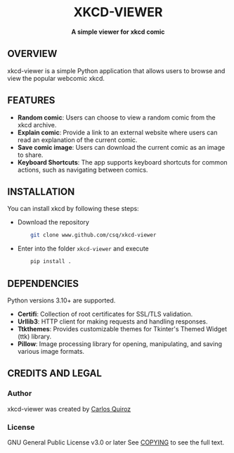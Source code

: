 <h1 align="center">
  <b>XKCD-VIEWER</b>
</h1>

<p align="center">
  <strong>A simple viewer for xkcd comic</strong><br>
</p>

## OVERVIEW
xkcd-viewer is a simple Python application that allows users to browse and view the popular webcomic xkcd.

## FEATURES
- **Random comic**: Users can choose to view a random comic from the xkcd archive.
- **Explain comic**: Provide a link to an external website where users can read an explanation of the current comic.
- **Save comic image**:  Users can download the current comic as an image to share.
- **Keyboard Shortcuts**: The app supports keyboard shortcuts for common actions, such as navigating between comics.

## INSTALLATION
You can install xkcd by following these steps:

* Download the repository
    ```bash
        git clone www.github.com/csq/xkcd-viewer
    ```
* Enter into the folder ``xkcd-viewer`` and execute
    ```bash
        pip install .
    ```

## DEPENDENCIES
Python versions 3.10+ are supported.

* **Certifi**: Collection of root certificates for SSL/TLS validation.
* **Urllib3**: HTTP client for making requests and handling responses.
* **Ttkthemes**: Provides customizable themes for Tkinter's Themed Widget (ttk) library.
* **Pillow**: Image processing library for opening, manipulating, and saving various image formats.

## CREDITS AND LEGAL
### Author
xkcd-viewer was created by [Carlos Quiroz](https://github.com/csq/)

### License
GNU General Public License v3.0 or later
See [COPYING](COPYING) to see the full text.